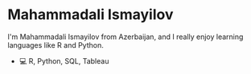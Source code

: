 # Mahammadali Ismayilov
 I'm Mahammadali Ismayilov from Azerbaijan, and  I really enjoy learning languages like R and Python.

* 💻 R, Python, SQL, Tableau

